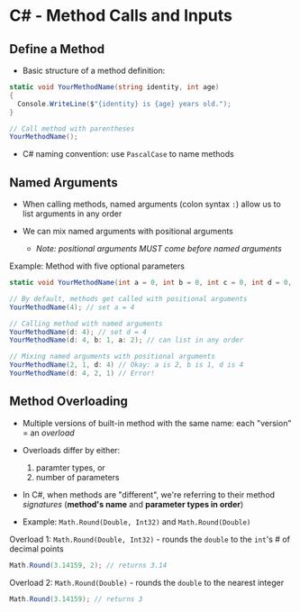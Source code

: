 # C# - Method Calls and Inputs

## Define a Method

- Basic structure of a method definition:

```c#
static void YourMethodName(string identity, int age)
{
  Console.WriteLine($"{identity} is {age} years old.");
}

// Call method with parentheses
YourMethodName();
```

- C# naming convention: use `PascalCase` to name methods

## Named Arguments

- When calling methods, named arguments (colon syntax `:`) allow us to list arguments in any order

- We can mix named arguments with positional arguments
  - _Note: positional arguments MUST come before named arguments_

Example: Method with five optional parameters

```c#
static void YourMethodName(int a = 0, int b = 0, int c = 0, int d = 0, int e = 0) {...}

// By default, methods get called with positional arguments
YourMethodName(4); // set a = 4

// Calling method with named arguments
YourMethodName(d: 4); // set d = 4
YourMethodName(d: 4, b: 1, a: 2); // can list in any order

// Mixing named arguments with positional arguments
YourMethodName(2, 1, d: 4) // Okay: a is 2, b is 1, d is 4
YourMethodName(d: 4, 2, 1) // Error!
```

## Method Overloading

- Multiple versions of built-in method with the same name: each "version" = an _overload_

- Overloads differ by either:

  1. paramter types, or
  2. number of parameters

- In C#, when methods are "different", we're referring to their method _signatures_ (**method's name** and **parameter types in order**)

- Example: `Math.Round(Double, Int32)` and `Math.Round(Double)`

Overload 1: `Math.Round(Double, Int32)` - rounds the `double` to the `int`'s # of decimal points

```c#
Math.Round(3.14159, 2); // returns 3.14
```

Overload 2: `Math.Round(Double)` - rounds the `double` to the nearest integer

```c#
Math.Round(3.14159); // returns 3
```
